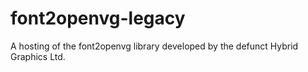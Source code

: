 # font2openvg-legacy
A hosting of the font2openvg library developed by the defunct Hybrid Graphics Ltd.
